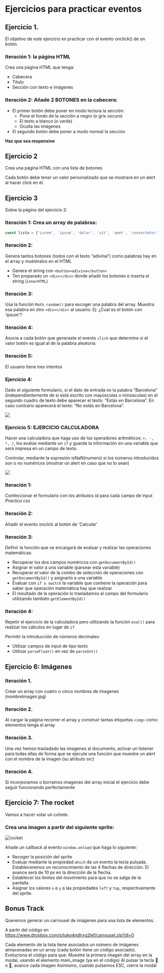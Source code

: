 # Ejercicios para practicar eventos

## Ejercicio 1. 

El objetivo de este ejercicio es practicar con el evento onclick() de un botón.

### Iteración 1: la página HTML
Crea una página HTML que tenga:
- Cabecera
- Título
- Sección con texto e imágenes

### Iteración 2: Añade 2 BOTONES en la cabecera:
- El primer botón debe poner en modo lectura la sección:
  - Pone el fondo de la sección a negro (o gris oscuro) 
  - El texto a blanco (o verde)
  - Oculta las imágenes
- El segundo botón debe poner a modo normal la sección

__Haz que sea responsive__

## Ejercicio 2 

Crea una página HTML con una lista de botones

Cada botón debe tener un valor personalizado que se mostrará en un alert al hacer click en él.

## Ejercicio 3

Sobre la página del ejercicio 2:
### Iteración 1: Crea un array de palabras:
   ```js
   const lista = ['Lorem', 'ipsum', 'dolor', 'sit', 'amet', 'consectetur'];
   ```
### Iteración 2:
Genera tantos botones (todos con el texto “adivina”) como palabras hay en el array y muéstralos en el HTML

- Genera el string con `<button>adivina</button>`
- Ten preparado un `<div></div>` donde añadir los botones e inserta el string (`innerHTML`)

### Iteración 3:
Usa la función `Math.random()` para escoger una palabra del array.
Muestra esa palabra en otro `<div></div>` al usuario: 
   Ej: ¿Cual es el botón con 'ipsum'?

### Iteración 4:
Asocia a cada botón que generaste el evento `click` que determine si el valor botón es igual al de la palabra aleatoria.

### Iteración 5:
El usuario tiene tres intentos

### Ejercicio 4:

Dado el siguiente formulario, si el dato de entrada es la palabra “Barcelona” (independientemente de si está escrito con mayúsculas o minúsculas) en el segundo cuadro de texto debe aparecer el texto: “Estás en Barcelona”. En caso contrario aparecerá el texto: “No estás en Barcelona”.

<img src="https://i.imgur.com/GmErI8X.png">

### Ejercicio 5: EJERCICIO CALCULADORA

Hacer una calculadora que haga uso de los operadores aritméticos: `+, -, *, /`, los evalúe mediante un `if` y guarde la información en una variable que será impresa en un campo de texto.

Controlar, mediante la expresión isNaN(numero) si los números introducidos son o no numéricos (mostrar un alert en caso que no lo sean)

<img src="https://i.imgur.com/h6TlBs4.png">

### Iteración 1:
Confeccionar el formulario con los atributos id para cada campo de input
_Practica css_

### Iteración 2:
Añadir el evento onclick al botón de 'Calcular' 

### Iteración 3:
Definir la función que se encargará de evaluar y realizar las operaciones matemáticas:

  - Recuperar los dos campos numéricos con `getDocumentById()`
  - Asignar el valor a una variable (parsear esta variable)
  - Recuperar el valor de la combo de selección de operaciones con `getDocumentById()` y asignarlo a una variable
  - Evaluar con `if o switch` la variable que contiene la operación para saber que operación matemática hay que realizar
  - El resultado de la operación lo trasladamos al campo del formulario utilizando también `getElementById()`

### Iteración 4:

Repetir el ejercicio de la calculadora pero utilizando la función `eval()` para realizar los cálculos en lugar de `if` 

Permitir la introducción de números decimales:
   - Utilizar campos de input de tipo texto
   - Utilizar `parseFloat()` en vez de `parseInt()`

## Ejercicio 6: Imágenes

### Iteración 1.
Crear un array con cuatro o cinco nombres de imagenes (nombreImagen.jpg)

### Iteración 2.
Al cargar la página recorrer el array y construir tantas etiquetas `<img>` como elementos tenga el array

### Iteración 3.
Una vez hemos trasladado las imagenes al documento, activar un listener para todas ellas de forma que se ejecute una función que muestre un alert con el nombre de la imagen (su atributo src)


### Iteración 4.
Si incorporamos o borramos imagenes del array inicial el ejercicio debe seguir funcionando perfectamente

## Ejercicio 7: The rocket

Vamos a hacer volar un cohete.

### Crea una imagen a partir del siguiente sprite:
![rocket](https://i.imgur.com/mQHglDY.png)

Añade un callback al evento `window.onload` que haga lo siguiente:
- Recoger la posición del sprite
- Evaluar mediante la propiedad `which` de un evento la tecla pulsada. Estableceremos un reconocimiento de las 4 flechas de dirección. El avance será de 10 px en la dirección de la flecha.
- Establecer los límites del movimiento para que no se salga de la pantalla.
- Asignar los valores `x` e `y` a las propiedades `left` y `top`, respectivamente del sprite.

## Bonus Track

Queremos generar un carrousel de imágenes para una lista de elementos.

A partir del código en
https://www.dropbox.com/s/tuko4ndlrxg2lef/carrousel.zip?dl=0

Cada elemento de la lista tiene asociados un número de imágenes almacenadas en un array (cada botón tiene un código asociado).
Evoluciona el código para que:
Muestre la primera imagen del array en la modal, usando el elemento main_image (ya en el código)
Al pulsar la tecla  o , avance cada imagen
Asimismo, cuando pulsemos ESC, cierre la modal
